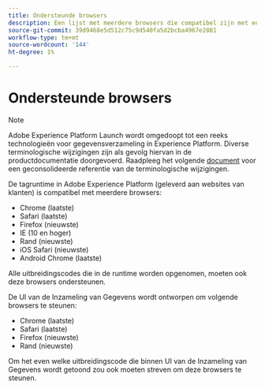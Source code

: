 ```yaml
---
title: Ondersteunde browsers
description: Een lijst met meerdere browsers die compatibel zijn met een Adobe Experience Platform-tagruntime.
source-git-commit: 39d9468e5d512c75c9d540fa5d2bcba4967e2881
workflow-type: tm+mt
source-wordcount: '144'
ht-degree: 1%

---
```


# Ondersteunde browsers

>[!NOTE]
>
>Adobe Experience Platform Launch wordt omgedoopt tot een reeks technologieën voor gegevensverzameling in Experience Platform. Diverse terminologische wijzigingen zijn als gevolg hiervan in de productdocumentatie doorgevoerd. Raadpleeg het volgende [document](../term-updates.md) voor een geconsolideerde referentie van de terminologische wijzigingen.

De tagruntime in Adobe Experience Platform (geleverd aan websites van klanten) is compatibel met meerdere browsers:

- Chrome (laatste)
- Safari (laatste)
- Firefox (nieuwste)
- IE (10 en hoger)
- Rand (nieuwste)
- iOS Safari (nieuwste)
- Android Chrome (laatste)

Alle uitbreidingscodes die in de runtime worden opgenomen, moeten ook deze browsers ondersteunen.

De UI van de Inzameling van Gegevens wordt ontworpen om volgende browsers te steunen:

- Chrome (laatste)
- Safari (laatste)
- Firefox (nieuwste)
- Rand (nieuwste)

Om het even welke uitbreidingscode die binnen UI van de Inzameling van Gegevens wordt getoond zou ook moeten streven om deze browsers te steunen.
